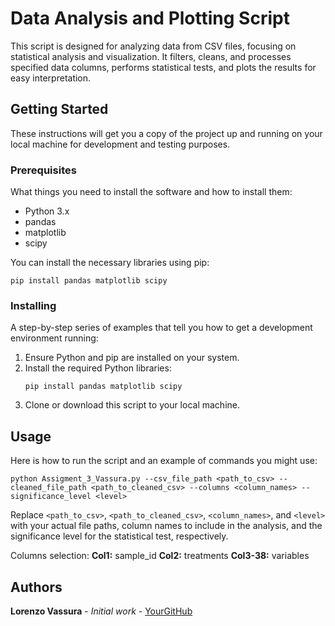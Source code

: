 
# Data Analysis and Plotting Script

This script is designed for analyzing data from CSV files, focusing on statistical analysis and visualization. It filters, cleans, and processes specified data columns, performs statistical tests, and plots the results for easy interpretation.

## Getting Started

These instructions will get you a copy of the project up and running on your local machine for development and testing purposes.

### Prerequisites

What things you need to install the software and how to install them:

- Python 3.x
- pandas
- matplotlib
- scipy

You can install the necessary libraries using pip:

```
pip install pandas matplotlib scipy
```

### Installing

A step-by-step series of examples that tell you how to get a development environment running:

1. Ensure Python and pip are installed on your system.
2. Install the required Python libraries:
    ```
    pip install pandas matplotlib scipy
    ```
3. Clone or download this script to your local machine.


## Usage

Here is how to run the script and an example of commands you might use:

```
python Assigment_3_Vassura.py --csv_file_path <path_to_csv> --cleaned_file_path <path_to_cleaned_csv> --columns <column_names> --significance_level <level>
```

Replace `<path_to_csv>`, `<path_to_cleaned_csv>`, `<column_names>`, and `<level>` with your actual file paths, column names to include in the analysis, and the significance level for the statistical test, respectively.

Columns selection:
   **Col1:** sample_id
   **Col2:** treatments
   **Col3-38:** variables

## Authors

**Lorenzo Vassura** - *Initial work* - [YourGitHub](https://github.com/Lorenzo2707/assignment_3_vassura_s5696992)

